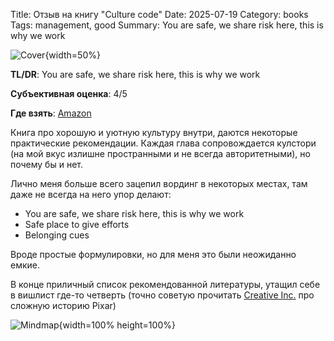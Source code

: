 Title: Отзыв на книгу "Culture code"
Date: 2025-07-19
Category: books
Tags: management, good
Summary: You are safe, we share risk here, this is why we work

![Cover]({static}cover.jpg){width=50%}

**TL/DR**: You are safe, we share risk here, this is why we work

**Субъективная оценка**: 4/5

**Где взять**: [Amazon](https://www.amazon.com/Culture-Code-Secrets-Highly-Successful-ebook/dp/B019CGXU68)

Книга про хорошую и уютную культуру внутри, даются некоторые практические рекомендации.
Каждая глава сопровождается кулстори 
(на мой вкус излишне пространными и не всегда авторитетными), но почему бы и нет. 

Лично меня больше всего зацепил вординг в некоторых местах, там даже не всегда на него упор делают:
- You are safe, we share risk here, this is why we work
- Safe place to give efforts
- Belonging cues

Вроде простые формулировки, но для меня это были неожиданно емкие.

В конце приличный список рекомендованной литературы, утащил себе в вишлист где-то четверть 
(точно советую прочитать [Creative Inc.](https://www.amazon.com/Creativity-Inc-Expanded-Overcoming-Inspiration-ebook/dp/B0CJNKYSMF) про сложную историю Pixar)

![Mindmap]({static}mindmap.png){width=100% height=100%}
